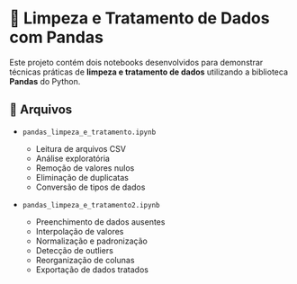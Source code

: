 # 🧹 Limpeza e Tratamento de Dados com Pandas

Este projeto contém dois notebooks desenvolvidos para demonstrar técnicas práticas de **limpeza e tratamento de dados** utilizando a biblioteca **Pandas** do Python. 


## 📁 Arquivos

- `pandas_limpeza_e_tratamento.ipynb`  
  - Leitura de arquivos CSV
  - Análise exploratória
  - Remoção de valores nulos
  - Eliminação de duplicatas
  - Conversão de tipos de dados

- `pandas_limpeza_e_tratamento2.ipynb`  
  - Preenchimento de dados ausentes
  - Interpolação de valores
  - Normalização e padronização
  - Detecção de outliers
  - Reorganização de colunas
  - Exportação de dados tratados
